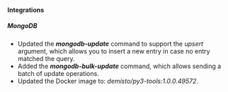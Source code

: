 
#### Integrations

##### MongoDB

- Updated the ***mongodb-update*** command to support the *upsert* argument, which allows you to insert a new entry in case no entry matched the query.
- Added the ***mongodb-bulk-update*** command, which allows sending a batch of update operations.
- Updated the Docker image to: *demisto/py3-tools:1.0.0.49572*.
